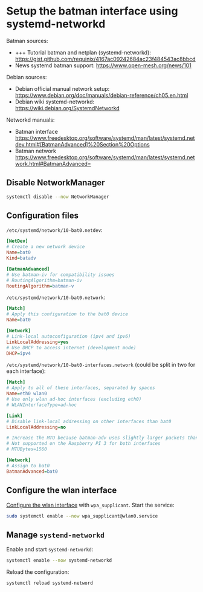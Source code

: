 # Setup the batman interface using systemd-networkd

Batman sources:

- +++ Tutorial batman and netplan (systemd-networkd): <https://gist.github.com/requinix/4167ac09242684ac23f484543ac8bbcd>
- News systemd batman support: <https://www.open-mesh.org/news/101>

Debian sources:

- Debian official manual network setup: <https://www.debian.org/doc/manuals/debian-reference/ch05.en.html>
- Debian wiki systemd-networkd: <https://wiki.debian.org/SystemdNetworkd>

Networkd manuals:

- Batman interface <https://www.freedesktop.org/software/systemd/man/latest/systemd.netdev.html#[BatmanAdvanced]%20Section%20Options>
- Batman network <https://www.freedesktop.org/software/systemd/man/latest/systemd.network.html#BatmanAdvanced=>

## Disable NetworkManager

```bash
systemctl disable --now NetworkManager
```

## Configuration files

`/etc/systemd/network/10-bat0.netdev`:

```ini
[NetDev]
# Create a new network device
Name=bat0
Kind=batadv

[BatmanAdvanced]
# Use batman-iv for compatibility issues
# RoutingAlgorithm=batman-iv
RoutingAlgorithm=batman-v
```

`/etc/systemd/network/10-bat0.network`:

```ini
[Match]
# Apply this configuration to the bat0 device
Name=bat0

[Network]
# Link-local autoconfiguration (ipv4 and ipv6)
LinkLocalAddressing=yes
# Use DHCP to access internet (development mode)
DHCP=ipv4
```

`/etc/systemd/network/10-bat0-interfaces.network` (could be split in two for each interface):

```ini
[Match]
# Apply to all of these interfaces, separated by spaces
Name=eth0 wlan0
# Use only wlan ad-hoc interfaces (excluding eth0)
# WLANInterfaceType=ad-hoc

[Link]
# Disable link-local addressing on other interfaces than bat0
LinkLocalAddressing=no

# Increase the MTU because batman-adv uses slightly larger packets than normal
# Not supported on the Raspberry PI 3 for both interfaces
# MTUBytes=1560

[Network]
# Assign to bat0
BatmanAdvanced=bat0
```

## Configure the wlan interface

[Configure the wlan interface](./wpa_supplicant.md) with `wpa_supplicant`. Start the service:

```bash
sudo systemctl enable --now wpa_supplicant@wlan0.service
```

## Manage `systemd-networkd`

Enable and start `systemd-networkd`:

```bash
systemctl enable --now systemd-networkd
```

Reload the configuration:

```bash
systemctl reload systemd-netword
```
